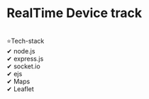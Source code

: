  # RealTime Device track
<br/>
⭐Tech-stack
<br/>
  ✔ node.js
  <br/>
  ✔ express.js
  <br/>
  ✔ socket.io
  <br/>
  ✔ ejs
  <br/>
  ✔ Maps
  <br/>
  ✔ Leaflet
  <br/>
  
